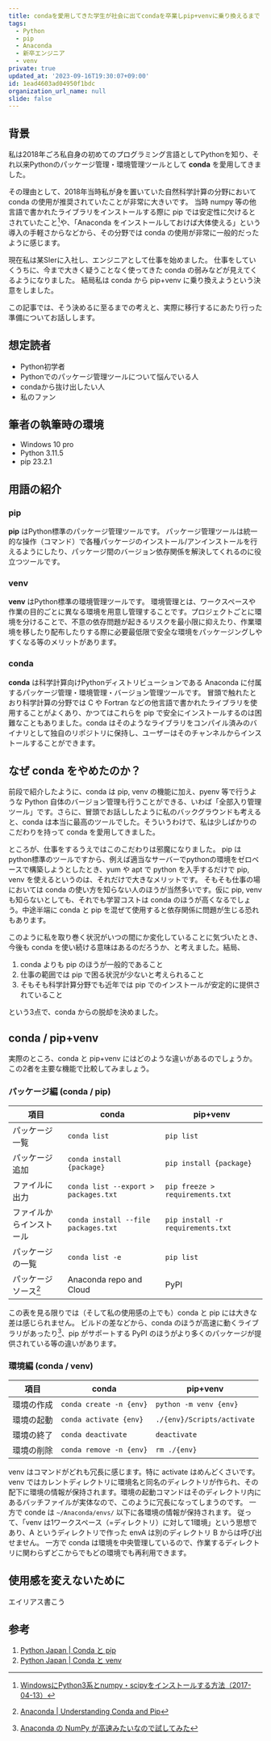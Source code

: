 ```yaml
---
title: condaを愛用してきた学生が社会に出てcondaを卒業しpip+venvに乗り換えるまで
tags:
  - Python
  - pip
  - Anaconda
  - 新卒エンジニア
  - venv
private: true
updated_at: '2023-09-16T19:30:07+09:00'
id: 1ead4603ad04950f1bdc
organization_url_name: null
slide: false
---
```

## 背景
私は2018年ごろ私自身の初めてのプログラミング言語としてPythonを知り、それ以来Pythonのパッケージ管理・環境管理ツールとして **conda** を愛用してきました。

その理由として、2018年当時私が身を置いていた自然科学計算の分野において conda の使用が推奨されていたことが非常に大きいです。
当時 numpy 等の他言語で書かれたライブラリをインストールする際に pip では安定性に欠けるとされていたこと[^1]や、「Anaconda をインストールしておけば大体使える」という導入の手軽さからなどから、その分野では conda の使用が非常に一般的だったように感じます。
[^1]: [WindowsにPython3系とnumpy・scipyをインストールする方法（2017-04-13）](https://mstn.hateblo.jp/entry/2017/04/13/014519)


現在私は某SIerに入社し、エンジニアとして仕事を始めました。
仕事をしていくうちに、今まで大きく疑うことなく使ってきた conda の弱みなどが見えてくるようになりました。
結局私は conda から pip+venv に乗り換えようという決意をしました。

この記事では、そう決めるに至るまでの考えと、実際に移行するにあたり行った準備についてお話しします。


## 想定読者
- Python初学者
- Pythonでのパッケージ管理ツールについて悩んでいる人
- condaから抜け出したい人
- 私のファン

## 筆者の執筆時の環境
- Windows 10 pro
- Python 3.11.5
- pip 23.2.1


## 用語の紹介
### pip
**pip** はPython標準のパッケージ管理ツールです。
パッケージ管理ツールは統一的な操作（コマンド）で各種パッケージのインストール/アンインストールを行えるようにしたり、パッケージ間のバージョン依存関係を解決してくれるのに役立つツールです。

### venv
**venv** はPython標準の環境管理ツールです。
環境管理とは、ワークスペースや作業の目的ごとに異なる環境を用意し管理することです。プロジェクトごとに環境を分けることで、不意の依存問題が起きるリスクを最小限に抑えたり、作業環境を移したり配布したりする際に必要最低限で安全な環境をパッケージングしやすくなる等のメリットがあります。

### conda 
**conda** は科学計算向けPythonディストリビューションである Anaconda に付属するパッケージ管理・環境管理・バージョン管理ツールです。
冒頭で触れたとおり科学計算の分野では C や Fortran などの他言語で書かれたライブラリを使用することがよくあり、かつてはこれらを pip で安全にインストールするのは困難なこともありました。conda はそのようなライブラリをコンパイル済みのバイナリとして独自のリポジトリに保持し、ユーザーはそのチャンネルからインストールすることができます。


## なぜ conda をやめたのか？
前段で紹介したように、conda は pip, venv の機能に加え、pyenv 等で行うような Python 自体のバージョン管理も行うことができる、いわば「全部入り管理ツール」です。さらに、冒頭でお話ししたように私のバックグラウンドも考えると、conda は本当に最高のツールでした。そういうわけで、私は少しばかりのこだわりを持って conda を愛用してきました。

ところが、仕事をするうえではこのこだわりは邪魔になりました。
pip はpython標準のツールですから、例えば適当なサーバーでpythonの環境をゼロベースで構築しようとしたとき、yum や apt で python を入手するだけで pip, venv を使えるというのは、それだけで大きなメリットです。
そもそも仕事の場においては conda の使い方を知らない人のほうが当然多いです。仮に pip, venv も知らないとしても、それでも学習コストは conda のほうが高くなるでしょう。中途半端に conda と pip を混ぜて使用すると依存関係に問題が生じる恐れもあります。

このように私を取り巻く状況がいつの間にか変化していることに気づいたとき、今後も conda を使い続ける意味はあるのだろうか、と考えました。結局、
1. conda よりも pip のほうが一般的であること
2. 仕事の範囲では pip で困る状況が少ないと考えられること
3. そもそも科学計算分野でも近年では pip でのインストールが安定的に提供されていること

という3点で、conda からの脱却を決めました。


## conda / pip+venv
実際のところ、conda と pip+venv にはどのような違いがあるのでしょうか。
この2者を主要な機能で比較してみましょう。

### パッケージ編 (conda / pip)
| 項目 | conda | pip+venv |
| ---- | ----- | -------- |
| パッケージ一覧 | `conda list` | `pip list` |
| パッケージ追加 | `conda install {package}` | `pip install {package}` |
| ファイルに出力 | `conda list --export > packages.txt` | `pip freeze > requirements.txt` |
| ファイルからインストール | `conda install --file packages.txt` | `pip install -r requirements.txt` |
| パッケージの一覧 | `conda list -e` | `pip list` |
| パッケージソース[^2] | Anaconda repo and Cloud | PyPI |

[^2]: [Anaconda | Understanding Conda and Pip](https://www.anaconda.com/blog/understanding-conda-and-pip)

この表を見る限りでは（そして私の使用感の上でも）conda と pip には大きな差は感じられません。
ビルドの差などから、conda のほうが高速に動くライブラリがあったり[^3]、pip がサポートする PyPI のほうがより多くのパッケージが提供されている等の違いがあります。

[^3]: [Anaconda の NumPy が高速みたいなので試してみた](https://tech.morikatron.ai/entry/2020/03/27/100000)


### 環境編 (conda / venv)
| 項目 | conda | pip+venv |
| ---- | ----- | -------- |
| 環境の作成 | `conda create -n {env}` | `python -m venv {env}` |
| 環境の起動 | `conda activate {env}` | `./{env}/Scripts/activate` |
| 環境の終了 | `conda deactivate` | `deactivate` |
| 環境の削除 | `conda remove -n {env}` | `rm ./{env}` |

venv はコマンドがどれも冗長に感じます。特に activate はめんどくさいです。
venv ではカレントディレクトリに環境名と同名のディレクトリが作られ、その配下に環境の情報が保持されます。環境の起動コマンドはそのディレクトリ内にあるバッチファイルが実体なので、このように冗長になってしまうのです。
一方で conde は `~/Anaconda/envs/` 以下に各環境の情報が保持されます。
従って、「venv は1ワークスペース（=ディレクトリ）に対して1環境」という思想であり、A というディレクトリで作った envA は別のディレクトリ B からは呼び出せません。
一方で conda は環境を中央管理しているので、作業するディレクトリに関わらずどこからでもどの環境でも再利用できます。


## 使用感を変えないために
エイリアス書こう



## 参考
1. [Python Japan | Conda と pip](https://www.python.jp/install/anaconda/pip_and_conda.html)
2. [Python Japan | Conda と venv](https://www.python.jp/install/anaconda/conda_and_venv.html)
